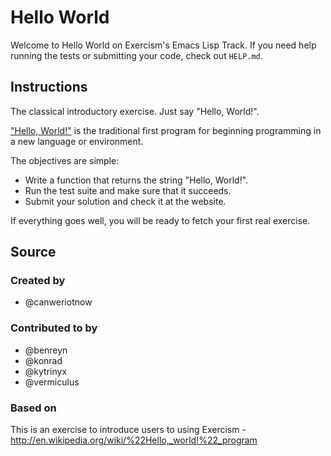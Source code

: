# Hello World

Welcome to Hello World on Exercism's Emacs Lisp Track.
If you need help running the tests or submitting your code, check out `HELP.md`.

## Instructions

The classical introductory exercise. Just say "Hello, World!".

["Hello, World!"](http://en.wikipedia.org/wiki/%22Hello,_world!%22_program) is
the traditional first program for beginning programming in a new language
or environment.

The objectives are simple:

- Write a function that returns the string "Hello, World!".
- Run the test suite and make sure that it succeeds.
- Submit your solution and check it at the website.

If everything goes well, you will be ready to fetch your first real exercise.

## Source

### Created by

- @canweriotnow

### Contributed to by

- @benreyn
- @konrad
- @kytrinyx
- @vermiculus

### Based on

This is an exercise to introduce users to using Exercism - http://en.wikipedia.org/wiki/%22Hello,_world!%22_program